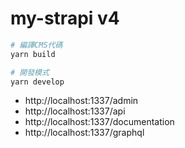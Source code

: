 # my-strapi v4

```sh
# 編譯CMS代碼
yarn build

# 開發模式
yarn develop
```

- http://localhost:1337/admin
- http://localhost:1337/api
- http://localhost:1337/documentation
- http://localhost:1337/graphql

